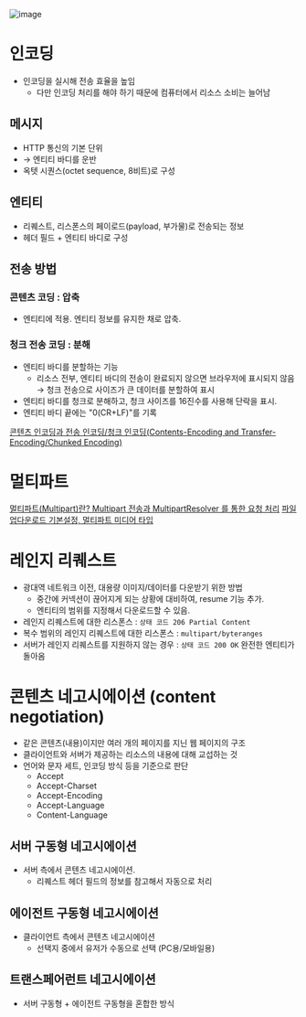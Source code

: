 ![image](https://github.com/led156/TIL/assets/67251510/6bb1aa86-0c55-4062-94ff-cc37fd2957ec)

# 인코딩
- 인코딩을 실시해 전송 효율을 높임
  + 다만 인코딩 처리를 해야 하기 때문에 컴퓨터에서 리소스 소비는 늘어남

## 메시지
- HTTP 통신의 기본 단위
- → 엔티티 바디를 운반
- 옥텟 시퀀스(octet sequence, 8비트)로 구성

## 엔티티
- 리퀘스트, 리스폰스의 페이로드(payload, 부가물)로 전송되는 정보
- 헤더 필드 + 엔티티 바디로 구성


## 전송 방법
### 콘텐츠 코딩 : 압축
- 엔티티에 적용. 엔티티 정보를 유지한 채로 압축.

### 청크 전송 코딩 : 분해
- 엔티티 바디를 분할하는 기능
  + 리소스 전부, 엔티티 바디의 전송이 완료되지 않으면 브라우저에 표시되지 않음 → 청크 전송으로 사이즈가 큰 데이터를 분할하여 표시
- 엔티티 바디를 청크로 분해하고, 청크 사이즈를 16진수를 사용해 단락을 표시.
- 엔티티 바디 끝에는 "0(CR+LF)"를 기록

[콘텐츠 인코딩과 전송 인코딩/청크 인코딩(Contents-Encoding and Transfer-Encoding/Chunked Encoding)](https://eminentstar.tistory.com/48)



# 멀티파트
[멀티파트(Multipart)란? Multipart 전송과 MultipartResolver 를 통한 요청 처리](https://sharonprogress.tistory.com/197)
[파일 업다운로드 기본설정, 멀티파트 미디어 타입](https://yoonho-devlog.tistory.com/36)


# 레인지 리퀘스트
- 광대역 네트워크 이전, 대용량 이미지/데이터를 다운받기 위한 방법
  + 중간에 커넥션이 끊어지게 되는 상황에 대비하여, resume 기능 추가.
  + 엔티티의 범위를 지정해서 다운로드할 수 있음.
- 레인지 리퀘스트에 대한 리스폰스 : `상태 코드 206 Partial Content`
- 복수 범위의 레인지 리퀘스트에 대한 리스폰스 : `multipart/byteranges`
- 서버가 레인지 리퀘스트를 지원하지 않는 경우 : `상태 코드 200 OK` 완전한 엔티티가 돌아옴

# 콘텐츠 네고시에이션 (content negotiation)
- 같은 콘텐츠(내용)이지만 여러 개의 페이지를 지닌 웹 페이지의 구조
- 클라이언트와 서버가 제공하는 리소스의 내용에 대해 교섭하는 것
- 언어와 문자 세트, 인코딩 방식 등을 기준으로 판단
  + Accept
  + Accept-Charset
  + Accept-Encoding
  + Accept-Language
  + Content-Language

## 서버 구동형 네고시에이션
- 서버 측에서 콘텐츠 네고시에이션.
  + 리퀘스트 헤더 필드의 정보를 참고해서 자동으로 처리

## 에이전트 구동형 네고시에이션
- 클라이언트 측에서 콘텐츠 네고시에이션
  + 선택지 중에서 유저가 수동으로 선택 (PC용/모바일용)

## 트랜스페어런트 네고시에이션
- 서버 구동형 + 에이전트 구동형을 혼합한 방식
